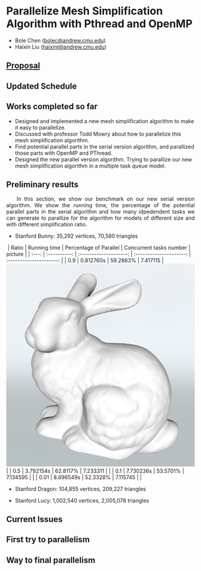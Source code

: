 # Parallelize Mesh Simplification Algorithm with Pthread and OpenMP

- Bole Chen (bolec@andrew.cmu.edu)
- Haixin Liu (haixinl@andrew.cmu.edu)

## [Proposal](./index)

## Updated Schedule

## Works completed so far
- Designed and implemented a new mesh simplification algorithm to make it easy to parallelize.
- Discussed with professor Todd Mowry about how to parallelize this mesh simplification algorithm.
- Find potential parallel parts in the serial version algorithm, and parallized those parts with OpenMP and PThread.
- Designed the new parallel version algorithm. Trying to parallize our new mesh simplification algorithm in a multiple task queue model.

## Preliminary results
<p align="justify">&emsp;&emsp;In this section, we show our benchmark on our new serial version algorithm. We show the running time, the percentage of the potential parallel parts in the serial algorithm and how many idpedendent tasks we can generate to parallize for the algorithm for models of different size and with different simplification ratio.</p>

- Stanford Bunny: 35,292 vertices, 70,580 triangles

  | Ratio | Running time | Percentage of Parallel | Concurrent tasks number |         picture         |
  | :---: | :----------: | :--------------------: | :---------------------: | :---------------------: |
  | 0.9   | 0.812760s    | 59.2863%               | 7.417115                | ![](image/Bunny0_9.png) |
  | 0.5   | 3.792154s    | 62.8117%               | 7.233311                |                         | 
  | 0.1   | 7.730236s    | 53.5701%               | 7.134595                |                         |
  | 0.01  | 8.696549s    | 52.3328%               | 7.115745                |                         |
  
- Stanford Dragon: 104,855 vertices, 209,227 triangles

- Stanford Lucy: 1,002,540 vertices, 2,005,076 triangles

## Current Issues

## First try to parallelism

## Way to final parallelism
